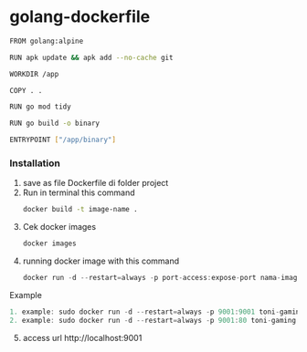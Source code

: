 # golang-dockerfile

```sh
FROM golang:alpine

RUN apk update && apk add --no-cache git

WORKDIR /app

COPY . .

RUN go mod tidy

RUN go build -o binary

ENTRYPOINT ["/app/binary"]
```


### Installation

1. save as file Dockerfile di folder project
2. Run in terminal this command
   ```sh
   docker build -t image-name .
   ```
3. Cek docker images
   ```sh
   docker images
   ```
4. running docker image with this command
   ```js
   docker run -d --restart=always -p port-access:expose-port nama-images
   ```
Example
   ```js
   1. example: sudo docker run -d --restart=always -p 9001:9001 toni-gaming
   2. example: sudo docker run -d --restart=always -p 9001:80 toni-gaming
   ```
5. access url http://localhost:9001


